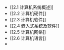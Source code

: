 - [[2.1 计算机系统概述]]
- [[2.2 计算机硬件]]
- [[2.3 计算机软件]]
- [[2.4 嵌入式系统及软件]]
- [[2.5 计算机网络]]
- [[2.6 计算机语言]]
-